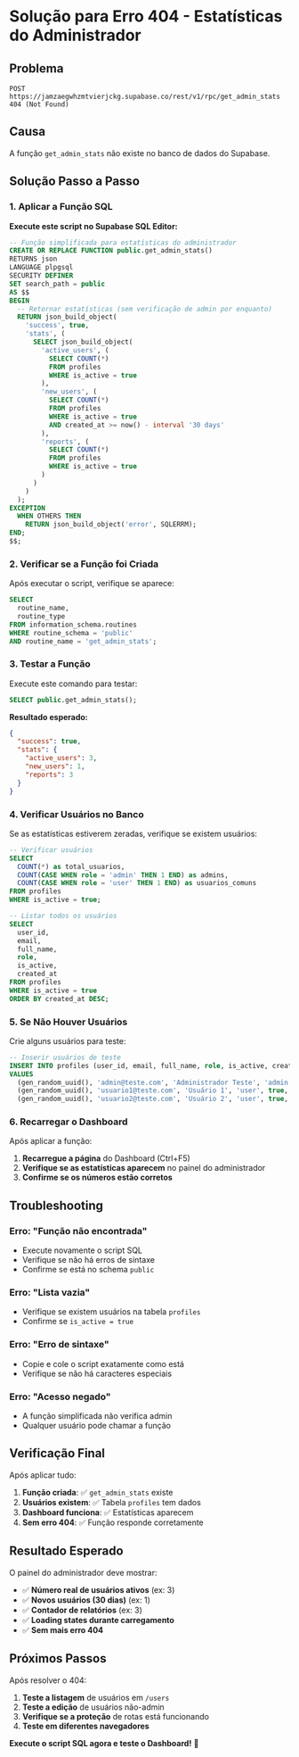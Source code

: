 # Solução para Erro 404 - Estatísticas do Administrador

## Problema
```
POST https://jamzaegwhzmtvierjckg.supabase.co/rest/v1/rpc/get_admin_stats 404 (Not Found)
```

## Causa
A função `get_admin_stats` não existe no banco de dados do Supabase.

## Solução Passo a Passo

### 1. Aplicar a Função SQL

**Execute este script no Supabase SQL Editor:**

```sql
-- Função simplificada para estatísticas do administrador
CREATE OR REPLACE FUNCTION public.get_admin_stats()
RETURNS json
LANGUAGE plpgsql
SECURITY DEFINER
SET search_path = public
AS $$
BEGIN
  -- Retornar estatísticas (sem verificação de admin por enquanto)
  RETURN json_build_object(
    'success', true,
    'stats', (
      SELECT json_build_object(
        'active_users', (
          SELECT COUNT(*) 
          FROM profiles 
          WHERE is_active = true
        ),
        'new_users', (
          SELECT COUNT(*) 
          FROM profiles 
          WHERE is_active = true 
          AND created_at >= now() - interval '30 days'
        ),
        'reports', (
          SELECT COUNT(*) 
          FROM profiles 
          WHERE is_active = true
        )
      )
    )
  );
EXCEPTION
  WHEN OTHERS THEN
    RETURN json_build_object('error', SQLERRM);
END;
$$;
```

### 2. Verificar se a Função foi Criada

Após executar o script, verifique se aparece:

```sql
SELECT 
  routine_name,
  routine_type
FROM information_schema.routines 
WHERE routine_schema = 'public' 
AND routine_name = 'get_admin_stats';
```

### 3. Testar a Função

Execute este comando para testar:

```sql
SELECT public.get_admin_stats();
```

**Resultado esperado:**
```json
{
  "success": true,
  "stats": {
    "active_users": 3,
    "new_users": 1,
    "reports": 3
  }
}
```

### 4. Verificar Usuários no Banco

Se as estatísticas estiverem zeradas, verifique se existem usuários:

```sql
-- Verificar usuários
SELECT 
  COUNT(*) as total_usuarios,
  COUNT(CASE WHEN role = 'admin' THEN 1 END) as admins,
  COUNT(CASE WHEN role = 'user' THEN 1 END) as usuarios_comuns
FROM profiles 
WHERE is_active = true;

-- Listar todos os usuários
SELECT 
  user_id,
  email,
  full_name,
  role,
  is_active,
  created_at
FROM profiles 
WHERE is_active = true
ORDER BY created_at DESC;
```

### 5. Se Não Houver Usuários

Crie alguns usuários para teste:

```sql
-- Inserir usuários de teste
INSERT INTO profiles (user_id, email, full_name, role, is_active, created_at)
VALUES 
  (gen_random_uuid(), 'admin@teste.com', 'Administrador Teste', 'admin', true, now()),
  (gen_random_uuid(), 'usuario1@teste.com', 'Usuário 1', 'user', true, now()),
  (gen_random_uuid(), 'usuario2@teste.com', 'Usuário 2', 'user', true, now());
```

### 6. Recarregar o Dashboard

Após aplicar a função:

1. **Recarregue a página** do Dashboard (Ctrl+F5)
2. **Verifique se as estatísticas aparecem** no painel do administrador
3. **Confirme se os números estão corretos**

## Troubleshooting

### Erro: "Função não encontrada"
- Execute novamente o script SQL
- Verifique se não há erros de sintaxe
- Confirme se está no schema `public`

### Erro: "Lista vazia"
- Verifique se existem usuários na tabela `profiles`
- Confirme se `is_active = true`

### Erro: "Erro de sintaxe"
- Copie e cole o script exatamente como está
- Verifique se não há caracteres especiais

### Erro: "Acesso negado"
- A função simplificada não verifica admin
- Qualquer usuário pode chamar a função

## Verificação Final

Após aplicar tudo:

1. **Função criada**: ✅ `get_admin_stats` existe
2. **Usuários existem**: ✅ Tabela `profiles` tem dados
3. **Dashboard funciona**: ✅ Estatísticas aparecem
4. **Sem erro 404**: ✅ Função responde corretamente

## Resultado Esperado

O painel do administrador deve mostrar:

- ✅ **Número real de usuários ativos** (ex: 3)
- ✅ **Novos usuários (30 dias)** (ex: 1)
- ✅ **Contador de relatórios** (ex: 3)
- ✅ **Loading states durante carregamento**
- ✅ **Sem mais erro 404**

## Próximos Passos

Após resolver o 404:

1. **Teste a listagem** de usuários em `/users`
2. **Teste a edição** de usuários não-admin
3. **Verifique se a proteção** de rotas está funcionando
4. **Teste em diferentes navegadores**

**Execute o script SQL agora e teste o Dashboard!** 🚀

